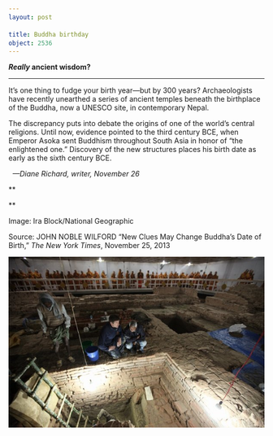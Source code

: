 ```yaml
---
layout: post

title: Buddha birthday
object: 2536
---
```

***Really* ancient wisdom?**

****

It’s one thing to fudge your birth year—but by 300 years? Archaeologists have recently unearthed a series of ancient temples beneath the birthplace of the Buddha, now a UNESCO site, in contemporary Nepal.

The discrepancy puts into debate the origins of one of the world’s central religions. Until now, evidence pointed to the third century BCE, when Emperor Asoka sent Buddhism throughout South Asia in honor of “the enlightened one.” Discovery of the new structures places his birth date as early as the sixth century BCE.

  *—Diane Richard, writer, November 26*

**

**

Image: Ira Block/National Geographic

Source: JOHN NOBLE WILFORD “New Clues May Change Buddha’s Date of Birth,” *The New York Times*, November 25, 2013 

![](../images/13.11.26_Richard_BuddhasBDEDIT-1.jpeg)
